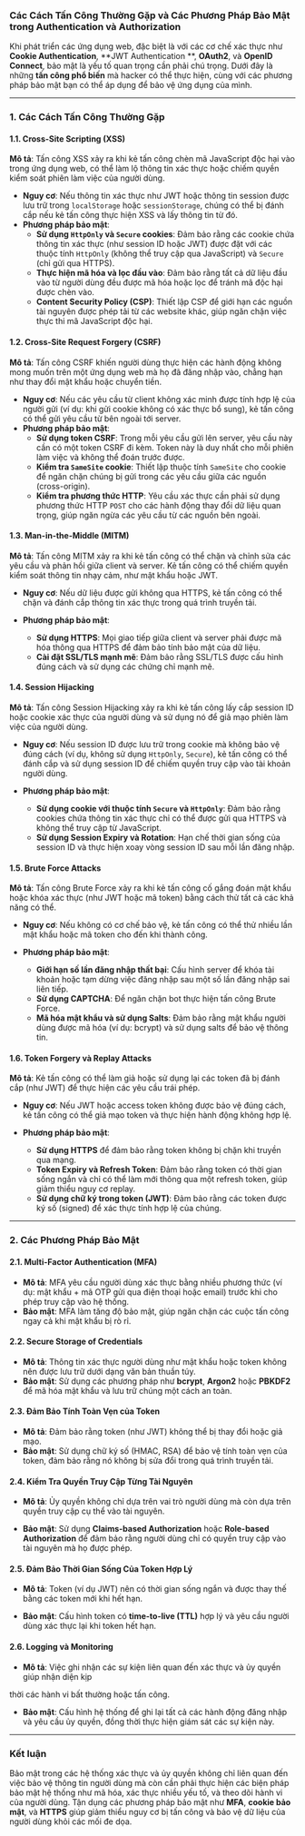 ### Các Cách Tấn Công Thường Gặp và Các Phương Pháp Bảo Mật trong Authentication và Authorization

Khi phát triển các ứng dụng web, đặc biệt là với các cơ chế xác thực như **Cookie Authentication**, **JWT Authentication
**, **OAuth2**, và **OpenID Connect**, bảo mật là yếu tố quan trọng cần phải chú trọng. Dưới đây là những **tấn công phổ
biến** mà hacker có thể thực hiện, cùng với các phương pháp bảo mật bạn có thể áp dụng để bảo vệ ứng dụng của mình.

---

### 1. Các Cách Tấn Công Thường Gặp

#### **1.1. Cross-Site Scripting (XSS)**

**Mô tả**: Tấn công XSS xảy ra khi kẻ tấn công chèn mã JavaScript độc hại vào trong ứng dụng web, có thể làm lộ thông
tin xác thực hoặc chiếm quyền kiểm soát phiên làm việc của người dùng.

- **Nguy cơ**: Nếu thông tin xác thực như JWT hoặc thông tin session được lưu trữ trong `localStorage` hoặc
  `sessionStorage`, chúng có thể bị đánh cắp nếu kẻ tấn công thực hiện XSS và lấy thông tin từ đó.
- **Phương pháp bảo mật**:
    - **Sử dụng `HttpOnly` và `Secure` cookies**: Đảm bảo rằng các cookie chứa thông tin xác thực (như session ID hoặc
      JWT) được đặt với các thuộc tính `HttpOnly` (không thể truy cập qua JavaScript) và `Secure` (chỉ gửi qua HTTPS).
    - **Thực hiện mã hóa và lọc đầu vào**: Đảm bảo rằng tất cả dữ liệu đầu vào từ người dùng đều được mã hóa hoặc lọc để
      tránh mã độc hại được chèn vào.
    - **Content Security Policy (CSP)**: Thiết lập CSP để giới hạn các nguồn tài nguyên được phép tải từ các website
      khác, giúp ngăn chặn việc thực thi mã JavaScript độc hại.

#### **1.2. Cross-Site Request Forgery (CSRF)**

**Mô tả**: Tấn công CSRF khiến người dùng thực hiện các hành động không mong muốn trên một ứng dụng web mà họ đã đăng
nhập vào, chẳng hạn như thay đổi mật khẩu hoặc chuyển tiền.

- **Nguy cơ**: Nếu các yêu cầu từ client không xác minh được tính hợp lệ của người gửi (ví dụ: khi gửi cookie không có
  xác thực bổ sung), kẻ tấn công có thể gửi yêu cầu từ bên ngoài tới server.
- **Phương pháp bảo mật**:
    - **Sử dụng token CSRF**: Trong mỗi yêu cầu gửi lên server, yêu cầu này cần có một token CSRF đi kèm. Token này là
      duy nhất cho mỗi phiên làm việc và không thể đoán trước được.
    - **Kiểm tra `SameSite` cookie**: Thiết lập thuộc tính `SameSite` cho cookie để ngăn chặn chúng bị gửi trong các yêu
      cầu giữa các nguồn (cross-origin).
    - **Kiểm tra phương thức HTTP**: Yêu cầu xác thực cần phải sử dụng phương thức HTTP `POST` cho các hành động thay
      đổi dữ liệu quan trọng, giúp ngăn ngừa các yêu cầu từ các nguồn bên ngoài.

#### **1.3. Man-in-the-Middle (MITM)**

**Mô tả**: Tấn công MITM xảy ra khi kẻ tấn công có thể chặn và chỉnh sửa các yêu cầu và phản hồi giữa client và server.
Kẻ tấn công có thể chiếm quyền kiểm soát thông tin nhạy cảm, như mật khẩu hoặc JWT.

- **Nguy cơ**: Nếu dữ liệu được gửi không qua HTTPS, kẻ tấn công có thể chặn và đánh cắp thông tin xác thực trong quá
  trình truyền tải.

- **Phương pháp bảo mật**:
    - **Sử dụng HTTPS**: Mọi giao tiếp giữa client và server phải được mã hóa thông qua HTTPS để đảm bảo tính bảo mật
      của dữ liệu.
    - **Cài đặt SSL/TLS mạnh mẽ**: Đảm bảo rằng SSL/TLS được cấu hình đúng cách và sử dụng các chứng chỉ mạnh mẽ.

#### **1.4. Session Hijacking**

**Mô tả**: Tấn công Session Hijacking xảy ra khi kẻ tấn công lấy cắp session ID hoặc cookie xác thực của người dùng và
sử dụng nó để giả mạo phiên làm việc của người dùng.

- **Nguy cơ**: Nếu session ID được lưu trữ trong cookie mà không bảo vệ đúng cách (ví dụ, không sử dụng `HttpOnly`,
  `Secure`), kẻ tấn công có thể đánh cắp và sử dụng session ID để chiếm quyền truy cập vào tài khoản người dùng.

- **Phương pháp bảo mật**:
    - **Sử dụng cookie với thuộc tính `Secure` và `HttpOnly`**: Đảm bảo rằng cookies chứa thông tin xác thực chỉ có thể
      được gửi qua HTTPS và không thể truy cập từ JavaScript.
    - **Sử dụng Session Expiry và Rotation**: Hạn chế thời gian sống của session ID và thực hiện xoay vòng session ID
      sau mỗi lần đăng nhập.

#### **1.5. Brute Force Attacks**

**Mô tả**: Tấn công Brute Force xảy ra khi kẻ tấn công cố gắng đoán mật khẩu hoặc khóa xác thực (như JWT hoặc mã token)
bằng cách thử tất cả các khả năng có thể.

- **Nguy cơ**: Nếu không có cơ chế bảo vệ, kẻ tấn công có thể thử nhiều lần mật khẩu hoặc mã token cho đến khi thành
  công.

- **Phương pháp bảo mật**:
    - **Giới hạn số lần đăng nhập thất bại**: Cấu hình server để khóa tài khoản hoặc tạm dừng việc đăng nhập sau một số
      lần đăng nhập sai liên tiếp.
    - **Sử dụng CAPTCHA**: Để ngăn chặn bot thực hiện tấn công Brute Force.
    - **Mã hóa mật khẩu và sử dụng Salts**: Đảm bảo rằng mật khẩu người dùng được mã hóa (ví dụ: bcrypt) và sử dụng
      salts để bảo vệ thông tin.

#### **1.6. Token Forgery và Replay Attacks**

**Mô tả**: Kẻ tấn công có thể làm giả hoặc sử dụng lại các token đã bị đánh cắp (như JWT) để thực hiện các yêu cầu trái
phép.

- **Nguy cơ**: Nếu JWT hoặc access token không được bảo vệ đúng cách, kẻ tấn công có thể giả mạo token và thực hiện hành
  động không hợp lệ.

- **Phương pháp bảo mật**:
    - **Sử dụng HTTPS** để đảm bảo rằng token không bị chặn khi truyền qua mạng.
    - **Token Expiry và Refresh Token**: Đảm bảo rằng token có thời gian sống ngắn và chỉ có thể làm mới thông qua một
      refresh token, giúp giảm thiểu nguy cơ replay.
    - **Sử dụng chữ ký trong token (JWT)**: Đảm bảo rằng các token được ký số (signed) để xác thực tính hợp lệ của
      chúng.

---

### 2. Các Phương Pháp Bảo Mật

#### **2.1. Multi-Factor Authentication (MFA)**

- **Mô tả**: MFA yêu cầu người dùng xác thực bằng nhiều phương thức (ví dụ: mật khẩu + mã OTP gửi qua điện thoại hoặc
  email) trước khi cho phép truy cập vào hệ thống.
- **Bảo mật**: MFA làm tăng độ bảo mật, giúp ngăn chặn các cuộc tấn công ngay cả khi mật khẩu bị rò rỉ.

#### **2.2. Secure Storage of Credentials**

- **Mô tả**: Thông tin xác thực người dùng như mật khẩu hoặc token không nên được lưu trữ dưới dạng văn bản thuần túy.
- **Bảo mật**: Sử dụng các phương pháp như **bcrypt**, **Argon2** hoặc **PBKDF2** để mã hóa mật khẩu và lưu trữ chúng
  một cách an toàn.

#### **2.3. Đảm Bảo Tính Toàn Vẹn của Token**

- **Mô tả**: Đảm bảo rằng token (như JWT) không thể bị thay đổi hoặc giả mạo.
- **Bảo mật**: Sử dụng chữ ký số (HMAC, RSA) để bảo vệ tính toàn vẹn của token, đảm bảo rằng nó không bị sửa đổi trong
  quá trình truyền tải.

#### **2.4. Kiểm Tra Quyền Truy Cập Từng Tài Nguyên**

- **Mô tả**: Ủy quyền không chỉ dựa trên vai trò người dùng mà còn dựa trên quyền truy cập cụ thể vào tài nguyên.

- **Bảo mật**: Sử dụng **Claims-based Authorization** hoặc **Role-based Authorization** để đảm bảo rằng người dùng chỉ
  có quyền truy cập vào tài nguyên mà họ được phép.

#### **2.5. Đảm Bảo Thời Gian Sống Của Token Hợp Lý**

- **Mô tả**: Token (ví dụ JWT) nên có thời gian sống ngắn và được thay thế bằng các token mới khi hết hạn.

- **Bảo mật**: Cấu hình token có **time-to-live (TTL)** hợp lý và yêu cầu người dùng xác thực lại khi token hết hạn.

#### **2.6. Logging và Monitoring**

- **Mô tả**: Việc ghi nhận các sự kiện liên quan đến xác thực và ủy quyền giúp nhận diện kịp

thời các hành vi bất thường hoặc tấn công.

- **Bảo mật**: Cấu hình hệ thống để ghi lại tất cả các hành động đăng nhập và yêu cầu ủy quyền, đồng thời thực hiện giám
  sát các sự kiện này.

---

### Kết luận

Bảo mật trong các hệ thống xác thực và ủy quyền không chỉ liên quan đến việc bảo vệ thông tin người dùng mà còn cần phải
thực hiện các biện pháp bảo mật hệ thống như mã hóa, xác thực nhiều yếu tố, và theo dõi hành vi của người dùng. Tận dụng
các phương pháp bảo mật như **MFA**, **cookie bảo mật**, và **HTTPS** giúp giảm thiểu nguy cơ bị tấn công và bảo vệ dữ
liệu của người dùng khỏi các mối đe dọa.
